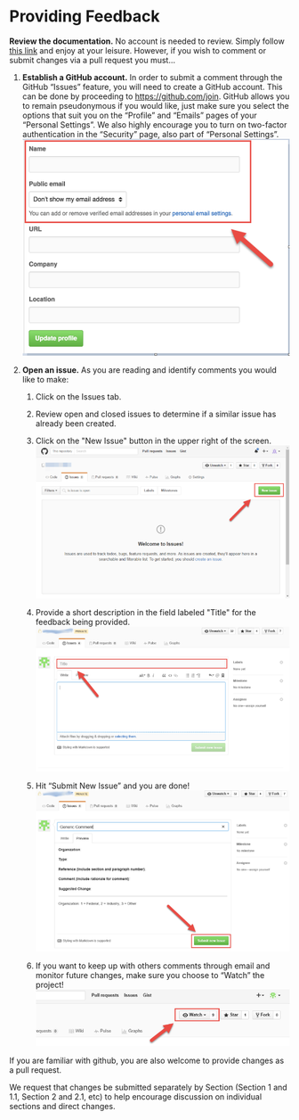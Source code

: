 # Providing Feedback

**Review the documentation.** No account is needed to review. Simply follow [this link](https://github.com/uspki/policies) and enjoy at your leisure. However, if you wish to comment or submit changes via a pull request you must…

1. **Establish a GitHub account.** In order to submit a comment through the GitHub “Issues” feature, you will need to create a GitHub account. This can be done by proceeding to https://github.com/join. GitHub allows you to remain pseudonymous if you would like, just make sure you select the options that suit you on the “Profile” and “Emails” pages of your “Personal Settings”.  We also highly encourage you to turn on two-factor authentication in the “Security” page, also part of “Personal Settings”.  
  ![How to create account](assets/create_github_account.png)

2. **Open an issue.** As you are reading and identify comments you would like to make:

    1. Click on the Issues tab. 
    
    2. Review open and closed issues to determine if a similar issue has already been created.

    3. Click on the "New Issue" button in the upper right of the screen.  
    ![Create issue](assets/create_new_issue.png)

    4. Provide a short description in the field labeled "Title" for the feedback being provided.  
    ![Issue title](assets/issue_title.png)

    5. Hit “Submit New Issue” and you are done!  
    ![Submit issue](assets/submit_new_issue.png)

    6. If you want to keep up with others comments through email and monitor future changes, make sure you choose to “Watch” the project!  
    ![Watch project](assets/watch_project.png)

If you are familiar with github, you are also welcome to provide changes as a pull request.  

We request that changes be submitted separately by Section (Section 1 and 1.1, Section 2 and 2.1, etc) to help encourage discussion on individual sections and direct changes. 